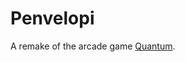 # Penvelopi
A remake of the arcade game [Quantum](https://www.arcade-museum.com/game_detail.php?game_id=9189).
